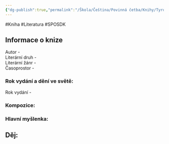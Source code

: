 ```yaml
---
{"dg-publish":true,"permalink":"/Škola/Čeština/Povinná četba/Knihy/Tyrolské elegie/","created":"1980-01-01T00:00:00.000+01:00","updated":"2024-03-18T08:54:40.646+01:00"}
---
```


#Kniha #Literatura #SPOSDK
## Informace o knize
Autor -  
Literární druh -  
Literární žánr -  
Časoprostor -
### Rok vydání a dění ve světě:
Rok vydání -
### Kompozice:

### Hlavní myšlenka:

## Děj: